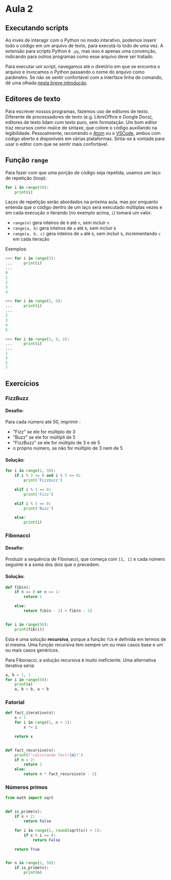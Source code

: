 # Aula 2

## Executando scripts
Ao invés de interagir com o Python no modo interativo, podemos inserir todo o código em um arquivo de texto, para executá-lo todo de uma vez. A extensão para scripts Python é `.py`, mas isso é apenas uma convenção, indicando para outros programas como esse arquivo deve ser tratado.

Para executar um script, navegamos até o diretório em que se encontra o arquivo e invocamos o Python passando o nome do arquivo como parâmetro. Se não se sentir confortável com a interface linha de comando, dê uma olhada [nesta breve introdução](cli.md).

## Editores de texto
Para escrever nossos programas, fazemos uso de editores de texto. Diferente de processadores de texto (e.g. LibreOffice e Google Docs), editores de texto lidam com texto puro, sem formatação. Um bom editor traz recursos como realce de sintaxe, que colore o código auxiliando na legibilidade. Pessoalmente, recomendo o [Atom](https://atom.io/) ou o [VSCode](https://code.visualstudio.com/), ambos com código aberto e disponíveis em várias plataformas. Sinta-se à vontade para usar o editor com que se sentir mais confortável.

## Função `range`
Para fazer com que uma porção de código seja repetida, usamos um laço de repetição (loop):

```python
for i in range(10):
    print(i)
```

Laços de repetição serão abordados na próxima aula, mas por enquanto entenda que o código dentro de um laço será executado múltiplas vezes e em cada execução o iterando (no exemplo acima, `i`) tomará um valor.

+ `range(n)` gera inteiros de `0` até `n`, sem incluir `n`
+ `range(a, b)` gera inteiros de `a` até `b`, sem incluir `b`
+ `range(a, b, c)` gera inteiros de `a` até `b`, sem incluir `b`, incrementando `c` em cada iteração

Exemplos:

```python
>>> for i in range(5):
...     print(i)
...
0
1
2
3
4
```

```python
>>> for i in range(2, 6):
...     print(i)
...
2
3
4
5
```

```python
>>> for i in range(1, 9, 2):
...     print(i)
...
1
3
5
7
```

## Exercícios

### FizzBuzz
#### Desafio:

Para cada número até 50, imprimir :
+ "Fizz" se ele for múltiplo de 3
+ "Buzz" se ele for múltipli de 5
+ "FizzBuzz" se ele for múltiplo de 3 e de 5
+ o próprio número, se não for múltiplo de 3 nem de 5

#### Solução:
```python
for i in range(1, 50):
    if i % 3 == 0 and i % 5 == 0:
        print('Fizzbuzz')

    elif i % 3 == 0:
        print('Fizz')

    elif i % 5 == 0:
        print('Buzz')

    else:
        print(i)
```

### Fibonacci
#### Desafio:

Produzir a sequência de Fibonacci, que começa com `[1, 1]` e cada número seguinte é a soma dos dois que o precedem.

#### Solução:
```python
def fib(n):
    if n == 0 or n == 1:
        return 1

    else:
        return fib(n - 2) + fib(n - 1)


for i in range(50):
    print(fib(i))
```

Esta é uma solução **recursiva**, porque a função `fib` é definida em termos de si mesma. Uma função recursiva tem sempre um ou mais casos base e um ou mais casos genéricos.

Para Fibonacci, a solução recursiva é muito ineficiente. Uma alternativa iterativa seria:

```python
a, b = 1, 1
for i in range(50):
    print(a)
    a, b = b, a + b
```

### Fatorial

```python
def fact_iterativo(n):
    x = 1
    for i in range(1, n + 1):
        x *= i

    return x


def fact_recursivo(n):
    print(f'calculando fact({n})')
    if n < 2:
        return 1
    else:
        return n * fact_recursivo(n - 1)
```

### Números primos
```python
from math import sqrt


def is_prime(x):
    if x < 2:
        return False

    for i in range(2, round(sqrt(x)) + 1):
        if x % i == 0:
            return False

    return True


for n in range(2, 50):
    if is_prime(n):
        print(n)
```
